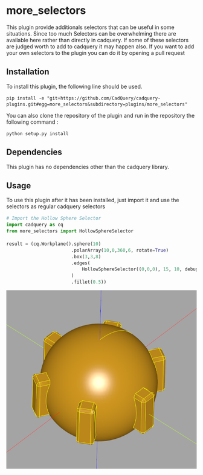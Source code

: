 # more_selectors

This plugin provide additionals selectors that can be useful in some situations. Since too much Selectors can be overwhelming there are available here rather than directly in cadquery.
If some of these selectors are judged worth to add to cadquery it may happen also.
If you want to add your own selectors to the plugin you can do it by opening a pull request

## Installation

To install this plugin, the following line should be used.

```
pip install -e "git+https://github.com/CadQuery/cadquery-plugins.git#egg=more_selectors&subdirectory=plugins/more_selectors"
```
You can also clone the repository of the plugin and run in the repository the following command :
```
python setup.py install
```

## Dependencies

This plugin has no dependencies other than the cadquery library.

## Usage

To use this plugin after it has been installed, just import it and use the selectors as regular cadquery selectors

```python
# Import the Hollow Sphere Selector
import cadquery as cq
from more_selectors import HollowSphereSelector

result = (cq.Workplane().sphere(10)
                        .polarArray(10,0,360,6, rotate=True)
                        .box(3,3,8)
                        .edges(
                            HollowSphereSelector((0,0,0), 15, 10, debug= True)
                        )
                        .fillet(0.5))

```
<img src="images/readme_example.PNG" width="600"/>